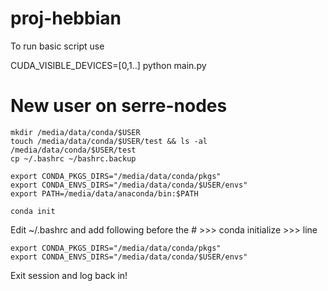 # proj-hebbian
To run basic script use

CUDA_VISIBLE_DEVICES=[0,1..] python main.py

# New user on serre-nodes
```
mkdir /media/data/conda/$USER
touch /media/data/conda/$USER/test && ls -al /media/data/conda/$USER/test
cp ~/.bashrc ~/bashrc.backup

export CONDA_PKGS_DIRS="/media/data/conda/pkgs"
export CONDA_ENVS_DIRS="/media/data/conda/$USER/envs"
export PATH=/media/data/anaconda/bin:$PATH

conda init
```

Edit ~/.bashrc and add following before the # >>> conda initialize >>> line
```
export CONDA_PKGS_DIRS="/media/data/conda/pkgs"
export CONDA_ENVS_DIRS="/media/data/conda/$USER/envs"
```
Exit session and log back in!
